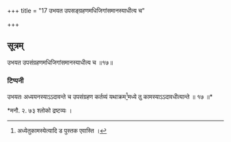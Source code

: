 +++
title = "17 उभयत उपसङ्ग्रहणमधिजिगांसमानस्याधीत्य च"

+++

## सूत्रम्
उभयत उपसंग्रहणमधिजिगांसमानस्याधीत्य च ॥१७॥  
### टिप्पनी
उभयतः अध्ययनस्याऽऽदावन्ते च उपसंग्रहण कर्तव्यं यथाक्रम[^१]मध्ये तु कामस्याऽऽदावधीत्यान्ते ॥ १७ ॥*  

[^१]: अध्येतुकामस्येत्यादि ड पुस्तक एवास्ति ।  

*मनौ. २. ७३ श्लोको द्रष्टव्यः ।  
